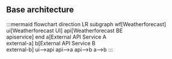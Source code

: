 ## Base architecture
:::mermaid
flowchart
direction LR
subgraph wf[Weatherforecast]
    ui[Weatherforecast UI]
    api[Weatherforecast BE<br/>apiservice]
end
a[External API Service A<br/>external-a]
b[External API Service B<br/>external-b]
ui-->api
api-->a
api-->b
a-->b
:::